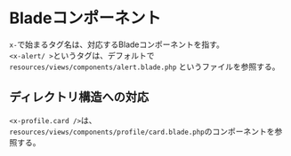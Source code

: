 # Bladeコンポーネント

`x-`で始まるタグ名は、対応するBladeコンポーネントを指す。  
`<x-alert/ >`というタグは、デフォルトで `resources/views/components/alert.blade.php` というファイルを参照する。

## ディレクトリ構造への対応

`<x-profile.card />`は、`resources/views/components/profile/card.blade.php`のコンポーネントを参照する。
